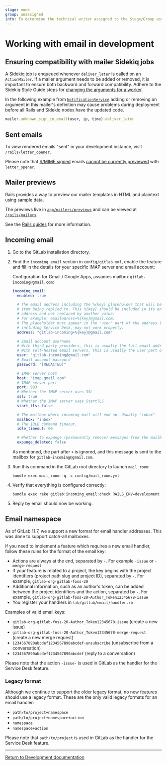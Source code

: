 ```yaml
---
stage: none
group: unassigned
info: To determine the technical writer assigned to the Stage/Group associated with this page, see https://about.gitlab.com/handbook/engineering/ux/technical-writing/#assignments
---
```


# Working with email in development

## Ensuring compatibility with mailer Sidekiq jobs

A Sidekiq job is enqueued whenever `deliver_later` is called on an `ActionMailer`.
If a mailer argument needs to be added or removed, it is important to ensure
both backward and forward compatibility. Adhere to the Sidekiq Style Guide steps for
[changing the arguments for a worker](sidekiq_style_guide.md#changing-the-arguments-for-a-worker).

In the following example from [`NotificationService`](https://gitlab.com/gitlab-org/gitlab/-/blob/33ccb22e4fc271dbaac94b003a7a1a2915a13441/app/services/notification_service.rb#L74)
adding or removing an argument in this mailer's definition may cause problems
during deployment before all Rails and Sidekiq nodes have the updated code.

```ruby
mailer.unknown_sign_in_email(user, ip, time).deliver_later
```

## Sent emails

To view rendered emails "sent" in your development instance, visit
[`/rails/letter_opener`](http://localhost:3000/rails/letter_opener).

Please note that [S/MIME signed](../administration/smime_signing_email.md) emails
[cannot be currently previewed](https://github.com/fgrehm/letter_opener_web/issues/96) with
`letter_opener`.

## Mailer previews

Rails provides a way to preview our mailer templates in HTML and plaintext using
sample data.

The previews live in [`app/mailers/previews`](https://gitlab.com/gitlab-org/gitlab-foss/tree/master/app/mailers/previews) and can be viewed at
[`/rails/mailers`](http://localhost:3000/rails/mailers).

See the [Rails guides](https://guides.rubyonrails.org/action_mailer_basics.html#previewing-emails) for more information.

## Incoming email

1. Go to the GitLab installation directory.

1. Find the `incoming_email` section in `config/gitlab.yml`, enable the
   feature and fill in the details for your specific IMAP server and email
   account:

   Configuration for Gmail / Google Apps, assumes mailbox `gitlab-incoming@gmail.com`:

   ```yaml
   incoming_email:
     enabled: true

     # The email address including the %{key} placeholder that will be replaced to reference the
     # item being replied to. This %{key} should be included in its entirety within the email
     # address and not replaced by another value.
     # For example: emailadress+%{key}@gmail.com.
     # The placeholder must appear in the "user" part of the address (before the `@`). It can be omitted but some features,
     # including Service Desk, may not work properly.
     address: "gitlab-incoming+%{key}@gmail.com"

     # Email account username
     # With third party providers, this is usually the full email address.
     # With self-hosted email servers, this is usually the user part of the email address.
     user: "gitlab-incoming@gmail.com"
     # Email account password
     password: "[REDACTED]"

     # IMAP server host
     host: "imap.gmail.com"
     # IMAP server port
     port: 993
     # Whether the IMAP server uses SSL
     ssl: true
     # Whether the IMAP server uses StartTLS
     start_tls: false

     # The mailbox where incoming mail will end up. Usually "inbox".
     mailbox: "inbox"
     # The IDLE command timeout.
     idle_timeout: 60

     # Whether to expunge (permanently remove) messages from the mailbox when they are deleted after delivery
     expunge_deleted: false
   ```

   As mentioned, the part after `+` is ignored, and this message is sent to the mailbox for `gitlab-incoming@gmail.com`.

1. Run this command in the GitLab root directory to launch `mail_room`:

   ```shell
   bundle exec mail_room -q -c config/mail_room.yml
   ```

1. Verify that everything is configured correctly:

   ```shell
   bundle exec rake gitlab:incoming_email:check RAILS_ENV=development
   ```

1. Reply by email should now be working.

## Email namespace

As of GitLab 11.7, we support a new format for email handler addresses. This was done to
support catch-all mailboxes.

If you need to implement a feature which requires a new email handler, follow these rules
for the format of the email key:

- Actions are always at the end, separated by `-`. For example `-issue` or `-merge-request`
- If your feature is related to a project, the key begins with the project identifiers (project path slug
  and project ID), separated by `-`. For example, `gitlab-org-gitlab-foss-20`
- Additional information, such as an author's token, can be added between the project identifiers and
  the action, separated by `-`. For example, `gitlab-org-gitlab-foss-20-Author_Token12345678-issue`
- You register your handlers in `lib/gitlab/email/handler.rb`

Examples of valid email keys:

- `gitlab-org-gitlab-foss-20-Author_Token12345678-issue` (create a new issue)
- `gitlab-org-gitlab-foss-20-Author_Token12345678-merge-request` (create a new merge request)
- `1234567890abcdef1234567890abcdef-unsubscribe` (unsubscribe from a conversation)
- `1234567890abcdef1234567890abcdef` (reply to a conversation)

Please note that the action `-issue-` is used in GitLab as the handler for the Service Desk feature.

### Legacy format

Although we continue to support the older legacy format, no new features should use a legacy format.
These are the only valid legacy formats for an email handler:

- `path/to/project+namespace`
- `path/to/project+namespace+action`
- `namespace`
- `namespace+action`

Please note that `path/to/project` is used in GitLab as the handler for the Service Desk feature.

---

[Return to Development documentation](index.md)
